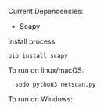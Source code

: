 Current Dependencies:
- Scapy


Install process:

    pip install scapy



To run on linux/macOS:

      sudo python3 netscan.py

To run on Windows:
  
